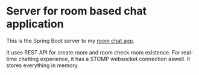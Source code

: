 # Server for room based chat application

This is the Spring Boot server to my [room chat app](https://github.com/S3nS3IW00/room-chat-app).

It uses REST API for create room and room check room existence.
For real-time chatting experience, it has a STOMP websocket connection aswell.
It stores everything in memory.
